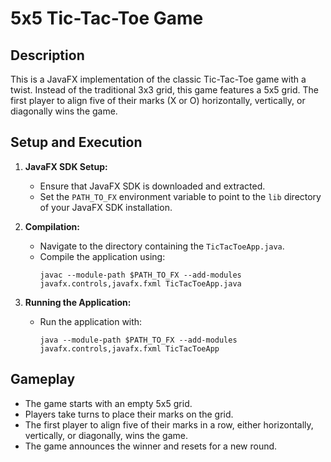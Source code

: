# 5x5 Tic-Tac-Toe Game

## Description
This is a JavaFX implementation of the classic Tic-Tac-Toe game with a twist. Instead of the traditional 3x3 grid, this game features a 5x5 grid. The first player to align five of their marks (X or O) horizontally, vertically, or diagonally wins the game.



## Setup and Execution
1. **JavaFX SDK Setup:**
   - Ensure that JavaFX SDK is downloaded and extracted.
   - Set the `PATH_TO_FX` environment variable to point to the `lib` directory of your JavaFX SDK installation.

2. **Compilation:**
   - Navigate to the directory containing the `TicTacToeApp.java`.
   - Compile the application using:
     ```
     javac --module-path $PATH_TO_FX --add-modules javafx.controls,javafx.fxml TicTacToeApp.java
     ```

3. **Running the Application:**
   - Run the application with:
     ```
     java --module-path $PATH_TO_FX --add-modules javafx.controls,javafx.fxml TicTacToeApp
     ```

## Gameplay
- The game starts with an empty 5x5 grid.
- Players take turns to place their marks on the grid.
- The first player to align five of their marks in a row, either horizontally, vertically, or diagonally, wins the game.
- The game announces the winner and resets for a new round.
